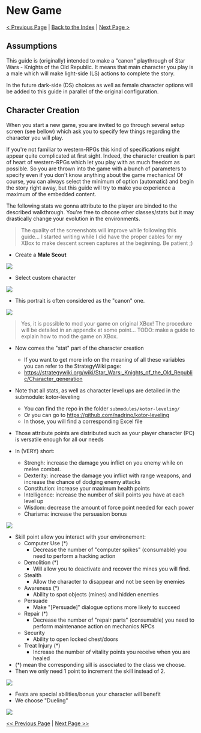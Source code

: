 # New Game

[< Previous Page](../index.md) | [Back to the Index](../index.md) | [Next Page >](011_EndarSpire.md)

## Assumptions

This guide is (originally) intended to make a "canon" playthrough of Star Wars - Knights
of the Old Republic. It means that main character you play is a male which will make
light-side (LS) actions to complete the story.

In the future dark-side (DS) choices as well as female character options will be added to
this guide in parallel of the original configuration.  

## Character Creation

When you start a new game, you are invited to go through several setup screen (see bellow)
which ask you to specify few things regarding the character you will play.

If you're not familiar to western-RPGs this kind of specifications might appear quite 
complicated at first sight. Indeed, the character creation is part of heart of western-RPGs
which let you play with as much freedom as possible. So you are thrown into the game with a
bunch of parameters to specify even if you don't know anything about the game mechanics!
Of course, you can always select the minimum of option (automatic) and begin the story right
away, but this guide will try to make you experience a maximum of the embedded content.

The following stats we gonna attribute to the player are binded to the described walkthrough.
You're free to choose other classes/stats but it may drastically change your evolution in the
environments.

> The quality of the screenshots will improve while following this guide... I started writing
> while I did have the proper cables for my XBox to make descent screen captures at the 
> beginning. Be patient ;)


- Create a **Male Scout**

![](../../resources/images/screenshots/classSelect.png)


- Select custom character

![](../../resources/images/screenshots/customCharacter.png)


- This portrait is often considered as the "canon" one.

![](../../resources/images/screenshots/portraitSelect.png)

> Yes, it is possible to mod your game on original XBox! 
> The procedure will be detailed in an appendix at some point...
> TODO: make a guide to explain how to mod the game on XBox.


- Now comes the "stat" part of the character creation
    - If you want to get more info on the meaning of all these variables you can refer to the StrategyWiki page:
    - https://strategywiki.org/wiki/Star_Wars:_Knights_of_the_Old_Republic/Character_generation
- Note that all stats, as well as character level ups are detailed in the submodule: kotor-leveling
    - You can find the repo in the folder `submodules/kotor-leveling/`
    - Or you can go to https://github.com/nadrino/kotor-leveling
    - In those, you will find a corresponding Excel file


- Those attribute points are distributed such as your player character (PC) is versatile enough for all our needs
- In (VERY) short:
    - Strengh: increase the damage you inflict on you enemy while on melee combat.
    - Dexterity: increase the damage you inflict with range weapons, and increase the chance of dodging enemy attacks
    - Constitution: increase your maximum health points
    - Intelligence: increase the number of skill points you have at each level up
    - Wisdom: decrease the amount of force point needed for each power
    - Charisma: increase the persuasion bonus

![](../../resources/images/screenshots/attributesSelect.png)

- Skill point allow you interact with your environement:
    - Computer Use (*)
        - Decrease the number of "computer spikes" (consumable) you need to perform a hacking action
    - Demolition (*)
        - Will allow you to deactivate and recover the mines you will find.
    - Stealth
        - Allow the character to disappear and not be seen by enemies
    - Awareness (*)
        - Ability to spot objects (mines) and hidden enemies
    - Persuade
        - Make "[Persuade]" dialogue options more likely to succeed
    - Repair (*)
        - Decrease the number of "repair parts" (consumable) you need to perform maintenance action on mechanics NPCs
    - Security
        - Ability to open locked chest/doors
    - Treat Injury (*)
        - Increase the number of vitality points you receive when you are healed
- (*) mean the corresponding sill is associated to the class we choose. 
- Then we only need 1 point to increment the skill instead of 2.


![](../../resources/images/screenshots/skillsSelect.png)


- Feats are special abilities/bonus your character will benefit
- We choose "Dueling"

![](../../resources/images/screenshots/featsSelect.png)

[<< Previous Page](../index.md) | [Next Page >>](011_EndarSpire.md)